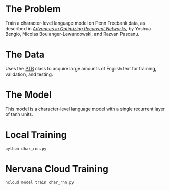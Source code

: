 # The Problem

Train a character-level language model on Penn Treebank data, as described in _[Advances in Optimizing Recurrent Networks](https://arxiv.org/abs/1212.0901),_ by Yoshua Bengio, Nicolas Boulanger-Lewandowski, and Razvan Pascanu.

# The Data

Uses the [PTB](http://neon.nervanasys.com/docs/latest/datasets.html#text)
class to acquire large amounts of English text for training, validation, and
testing.

# The Model

This model is a character-level language model with a single recurrent layer of
tanh units.

# Local Training

`python char_rnn.py`

# Nervana Cloud Training

`ncloud model train char_rnn.py`
